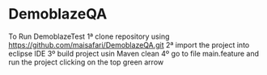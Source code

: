 # DemoblazeQA
To Run DemoblazeTest
1ª  clone repository using https://github.com/maisafari/DemoblazeQA.git
2ª import the project into eclipse IDE
3º build project usin Maven clean
4º go to file main.feature and run the project clicking on the top green arrow
